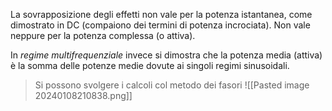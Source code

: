 La sovrapposizione degli effetti non vale per la potenza istantanea, come dimostrato in DC (compaiono dei termini di potenza incrociata).
Non vale neppure per la potenza complessa (o attiva).

In *regime multifrequenziale* invece si dimostra che la potenza media (attiva) è la somma delle potenze medie dovute ai singoli regimi sinusoidali.

>Si possono svolgere i calcoli col metodo dei fasori
>![[Pasted image 20240108210838.png]]



